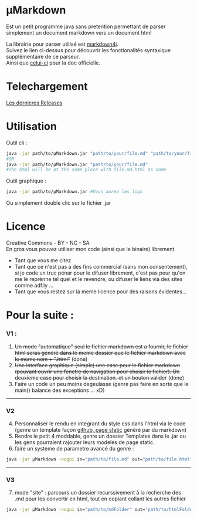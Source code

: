 # µMarkdown
Est un petit programme java sans pretention permettant de parser simplement un document markdown vers un document html

La librairie pour parser utilisé est [markdown4j](https://code.google.com/p/markdown4j/#Learning_Markdown_syntax).    
Suivez le lien ci-dessus pour découvrir les fonctionalités syntaxique supplémentaire de ce parseur.     
Ainsi que [celui-ci](http://daringfireball.net/projects/markdown/syntax) pour la doc officielle.

# Telechargement
[Les dernieres Releases](https://github.com/purexo/uMarkdown/releases)

# Utilisation

Outil cli :    

``` bash
java -jar path/to/µMarkdown.jar "path/to/your/file.md" "path/to/your/file.html"
#OR
java -jar path/to/µMarkdown.jar "path/to/your/file.md"
#The html will be at the same place with file.md.html as name
```

Outil graphique :
``` bash
java -jar path/to/µMarkdown.jar #Vous aurez les logs
```
Ou simplement double clic sur le fichier .jar

# Licence
Creative Commons - BY - NC - SA    
En gros vous pouvez utiliser mon code (ainsi que le binaire) librement

* Tant que vous me citez 
* Tant que ce n'est pas a des fins commercial (sans mon consentement), si je code un truc pénar pour le difuser librement, c'est pas pour qu'on me le reprènne tel quel et le revendre, ou difuser le liens via des sites comme adf.ly ...
* Tant que vous restez sur la meme licence pour des raisons évidentes...

# Pour la suite :
### V1 :
1. <s>Un mode "automatique" seul le fichier markdown est a fournir, le fichier html seras généré dans le meme dossier que le fichier markdown avec le meme nom + ".html"</s> (done)
2. <s>Une interface graphique (simple) une case pour le fichier markdown (pouvant ouvrir une fenetre de navigation pour choisir le fichier). Un deuxieme case pour choisir la destination. et un bouton valider</s> (done)
3. Faire un code un peu moins degeulasse (genre pas faire en sorte que le main() balance des exceptions ... xD)

---------------------------------------------------------------------------
### V2
4. Personnaliser le rendu en integrant du style css dans l'html via le code (genre un template façon [github, page static](https://pages.github.com/) généré par du markdown)
5. Rendre le petit 4 moddable, genre un dossier Templates dans le .jar ou les gens pourraient rajouter leurs modeles de page static.
6. faire un systeme de parametre avancé du genre :

``` bash
java -jar µMarkdown -nogui in="path/to/file.md" out="path/to/file.html" theme="Merlot"
```

---------------------------------------------------------------------------
### V3
7. mode "site" : parcours un dossier recurssivement à la recherche des .md pour les convertir en html, tout en copiant collant les autres fichier

``` bash
java -jar µMarkdown -nogui in="path/to/mdFolder" out="path/to/htmlFolder" theme="Merlot"
```
